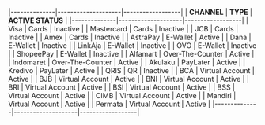 |--------------|--------------------|------------------|
| **CHANNEL**   | **TYPE**           | **ACTIVE STATUS** |
|--------------|--------------------|------------------|
| Visa         | Cards              | Inactive         |
| Mastercard   | Cards              | Inactive         |
| JCB          | Cards              | Inactive         |
| Amex         | Cards              | Inactive         |
| AstraPay     | E-Wallet           | Active           |
| Dana         | E-Wallet           | Inactive         |
| LinkAja      | E-Wallet           | Inactive         |
| OVO          | E-Wallet           | Inactive         |
| ShopeePay    | E-Wallet           | Inactive         |
| Alfamart     | Over-The-Counter   | Active           |
| Indomaret    | Over-The-Counter   | Active           |
| Akulaku      | PayLater           | Active           |
| Kredivo      | PayLater           | Active           |
| QRIS         | QR                 | Inactive         |
| BCA          | Virtual Account    | Active           |
| BJB          | Virtual Account    | Active           |
| BNI          | Virtual Account    | Active           |
| BRI          | Virtual Account    | Active           |
| BSI          | Virtual Account    | Active           |
| BSS          | Virtual Account    | Active           |
| CIMB         | Virtual Account    | Active           |
| Mandiri      | Virtual Account    | Active           |
| Permata      | Virtual Account    | Active           |
|--------------|--------------------|------------------|
